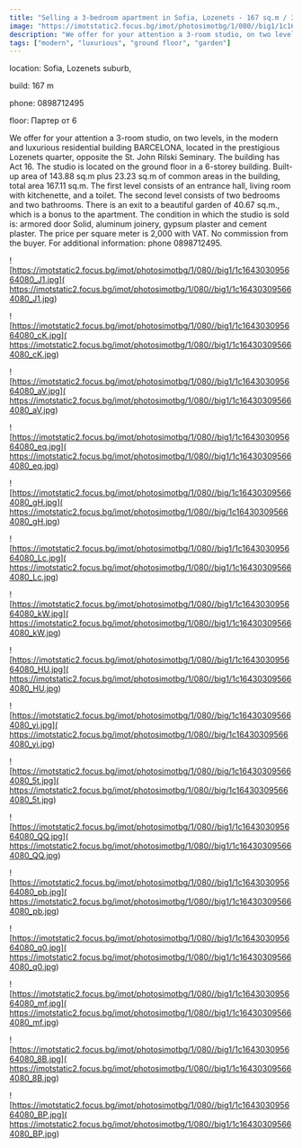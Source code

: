 ```yaml
---
title: "Selling a 3-bedroom apartment in Sofia, Lozenets - 167 sq.m / 350000 EUR "
image: "https://imotstatic2.focus.bg/imot/photosimotbg/1/080//big1/1c164303095664080_DO.jpg"
description: "We offer for your attention a 3-room studio, on two levels, in the modern and luxurious residential building BARCELONA, located in the prestigious Lozenets quarter, opposite the St. John Rilski Seminary. The building has Act 16. The studio is located on the ground floor in a 6-storey building. Built-up area of 143.88 sq.m plus 23.23 sq.m of common areas in the building, total area 167.11 sq.m. The first level consists of an entrance hall, living room with kitchenette, and a toilet. The second level consists of two bedrooms and two bathrooms. There is an exit to a beautiful garden of 40.67 sq.m., which is a bonus to the apartment. The condition in which the studio is sold is: armored door Solid, aluminum joinery, gypsum plaster and cement plaster. The price per square meter is 2,000 with VAT. No commission from the buyer. For additional information: phone 0898712495."
tags: ["modern", "luxurious", "ground floor", "garden"]
---
```


location: Sofia, Lozenets suburb,

build: 167 m

phone: 0898712495

floor: Партер от 6

We offer for your attention a 3-room studio, on two levels, in the modern and luxurious residential building BARCELONA, located in the prestigious Lozenets quarter, opposite the St. John Rilski Seminary. The building has Act 16. The studio is located on the ground floor in a 6-storey building. Built-up area of 143.88 sq.m plus 23.23 sq.m of common areas in the building, total area 167.11 sq.m. The first level consists of an entrance hall, living room with kitchenette, and a toilet. The second level consists of two bedrooms and two bathrooms. There is an exit to a beautiful garden of 40.67 sq.m., which is a bonus to the apartment. The condition in which the studio is sold is: armored door Solid, aluminum joinery, gypsum plaster and cement plaster. The price per square meter is 2,000 with VAT. No commission from the buyer. For additional information: phone 0898712495.


![https://imotstatic2.focus.bg/imot/photosimotbg/1/080//big1/1c164303095664080_J1.jpg]( https://imotstatic2.focus.bg/imot/photosimotbg/1/080//big1/1c164303095664080_J1.jpg)


![https://imotstatic2.focus.bg/imot/photosimotbg/1/080//big1/1c164303095664080_cK.jpg]( https://imotstatic2.focus.bg/imot/photosimotbg/1/080//big1/1c164303095664080_cK.jpg)


![https://imotstatic2.focus.bg/imot/photosimotbg/1/080//big1/1c164303095664080_aV.jpg]( https://imotstatic2.focus.bg/imot/photosimotbg/1/080//big1/1c164303095664080_aV.jpg)


![https://imotstatic2.focus.bg/imot/photosimotbg/1/080//big1/1c164303095664080_eq.jpg]( https://imotstatic2.focus.bg/imot/photosimotbg/1/080//big1/1c164303095664080_eq.jpg)


![https://imotstatic2.focus.bg/imot/photosimotbg/1/080//big/1c164303095664080_gH.jpg]( https://imotstatic2.focus.bg/imot/photosimotbg/1/080//big/1c164303095664080_gH.jpg)


![https://imotstatic2.focus.bg/imot/photosimotbg/1/080//big1/1c164303095664080_Lc.jpg]( https://imotstatic2.focus.bg/imot/photosimotbg/1/080//big1/1c164303095664080_Lc.jpg)


![https://imotstatic2.focus.bg/imot/photosimotbg/1/080//big1/1c164303095664080_kW.jpg]( https://imotstatic2.focus.bg/imot/photosimotbg/1/080//big1/1c164303095664080_kW.jpg)


![https://imotstatic2.focus.bg/imot/photosimotbg/1/080//big1/1c164303095664080_HU.jpg]( https://imotstatic2.focus.bg/imot/photosimotbg/1/080//big1/1c164303095664080_HU.jpg)


![https://imotstatic2.focus.bg/imot/photosimotbg/1/080//big/1c164303095664080_yi.jpg]( https://imotstatic2.focus.bg/imot/photosimotbg/1/080//big/1c164303095664080_yi.jpg)


![https://imotstatic2.focus.bg/imot/photosimotbg/1/080//big/1c164303095664080_5t.jpg]( https://imotstatic2.focus.bg/imot/photosimotbg/1/080//big/1c164303095664080_5t.jpg)


![https://imotstatic2.focus.bg/imot/photosimotbg/1/080//big1/1c164303095664080_QQ.jpg]( https://imotstatic2.focus.bg/imot/photosimotbg/1/080//big1/1c164303095664080_QQ.jpg)


![https://imotstatic2.focus.bg/imot/photosimotbg/1/080//big1/1c164303095664080_pb.jpg]( https://imotstatic2.focus.bg/imot/photosimotbg/1/080//big1/1c164303095664080_pb.jpg)


![https://imotstatic2.focus.bg/imot/photosimotbg/1/080//big1/1c164303095664080_q0.jpg]( https://imotstatic2.focus.bg/imot/photosimotbg/1/080//big1/1c164303095664080_q0.jpg)


![https://imotstatic2.focus.bg/imot/photosimotbg/1/080//big1/1c164303095664080_mf.jpg]( https://imotstatic2.focus.bg/imot/photosimotbg/1/080//big1/1c164303095664080_mf.jpg)


![https://imotstatic2.focus.bg/imot/photosimotbg/1/080//big1/1c164303095664080_8B.jpg]( https://imotstatic2.focus.bg/imot/photosimotbg/1/080//big1/1c164303095664080_8B.jpg)


![https://imotstatic2.focus.bg/imot/photosimotbg/1/080//big1/1c164303095664080_BP.jpg]( https://imotstatic2.focus.bg/imot/photosimotbg/1/080//big1/1c164303095664080_BP.jpg)


